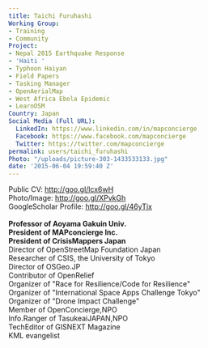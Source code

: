 ```yaml
---
title: Taichi Furuhashi
Working Group:
- Training
- Community
Project:
- Nepal 2015 Earthquake Response
- 'Haiti '
- Typhoon Haiyan
- Field Papers
- Tasking Manager
- OpenAerialMap
- West Africa Ebola Epidemic
- LearnOSM
Country: Japan
Social Media (Full URL):
  LinkedIn: https://www.linkedin.com/in/mapconcierge
  Facebook: https://www.facebook.com/mapconcierge
  Twitter: https://twitter.com/mapconcierge
permalink: users/taichi_furuhashi
Photo: "/uploads/picture-303-1433533133.jpg"
date: '2015-06-04 19:59:40 Z'
---
```

<p><span class="_c24 _50f4">Public CV: <a href="http://l.facebook.com/l.php?u=http%3A%2F%2Fgoo.gl%2Flcx6wH&amp;h=iAQFAZ0Cz&amp;s=1" rel="nofollow nofollow" target="_blank">http://goo.gl/lcx6wH</a><br> Photo/Image: <a href="http://l.facebook.com/l.php?u=http%3A%2F%2Fgoo.gl%2FXPvkGh&amp;h=kAQGO84fp&amp;s=1" rel="nofollow nofollow" target="_blank">http://goo.gl/XPvkGh</a><br> GoogleScholar Profile: <a href="http://l.facebook.com/l.php?u=http%3A%2F%2Fgoo.gl%2F46yTjx&amp;h=NAQHbK1z-&amp;s=1" rel="nofollow nofollow" target="_blank">http://goo.gl/46yTjx</a><br> <br> <strong>Professor of Aoyama Gakuin Univ.</strong><br><strong> President of MAPconcierge Inc.</strong><br><strong> President of CrisisMappers Japan</strong><br> Director of OpenStreetMap Foundation Japan<br> Researcher of CSIS, the University of Tokyo<br> Director of OSGeo.JP<br> Contributor of OpenRelief<br> Organizer of "Race for Resilience/Code for Resilience"<br> Organizer of "International Space Apps Challenge Tokyo"<br> Organizer of "Drone Impact Challenge"<br> Member of OpenConcierge,NPO<br> Info.Ranger of TasukeaiJAPAN,NPO<br> TechEditor of GISNEXT Magazine<br> KML evangelist</span></p>
